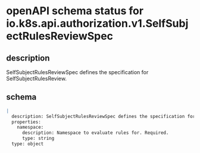 # openAPI schema status for io.k8s.api.authorization.v1.SelfSubjectRulesReviewSpec

## description

SelfSubjectRulesReviewSpec defines the specification for SelfSubjectRulesReview.

## schema

```yaml
|
  description: SelfSubjectRulesReviewSpec defines the specification for SelfSubjectRulesReview.
  properties:
    namespace:
      description: Namespace to evaluate rules for. Required.
      type: string
  type: object

```
